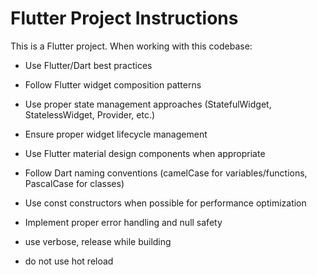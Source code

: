 <!-- Use this file to provide workspace-specific custom instructions to Copilot. For more details, visit https://code.visualstudio.com/docs/copilot/copilot-customization#_use-a-githubcopilotinstructionsmd-file -->

# Flutter Project Instructions

This is a Flutter project. When working with this codebase:

- Use Flutter/Dart best practices
- Follow Flutter widget composition patterns
- Use proper state management approaches (StatefulWidget, StatelessWidget, Provider, etc.)
- Ensure proper widget lifecycle management
- Use Flutter material design components when appropriate
- Follow Dart naming conventions (camelCase for variables/functions, PascalCase for classes)
- Use const constructors when possible for performance optimization
- Implement proper error handling and null safety

- use verbose, release while building
- do not use hot reload
